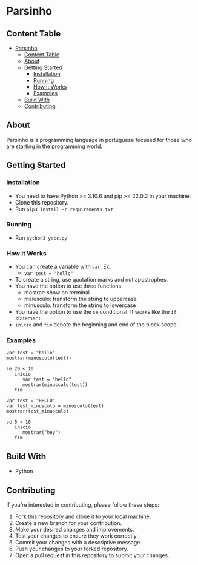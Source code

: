 # Parsinho

## Content Table

- [Parsinho](#parsinho)
  - [Content Table](#content-table)
  - [About ](#about-)
  - [Getting Started ](#getting-started-)
    - [Installation ](#installation-)
    - [Running ](#running-)
    - [How it Works ](#how-it-works-)
    - [Examples ](#examples-)
  - [Build With ](#build-with-)
  - [Contributing ](#contributing-)

## About <a name="about"></a>

Parsinho is a programming language in portuguese focused for those who are starting in the programming world.

## Getting Started <a name="getting_started"></a>

### Installation <a name="installation"></a>

- You need to have Python >= 3.10.6 and pip >= 22.0.2 in your machine.
- Clone this repository.
- Run `pip3 install -r requirements.txt `

### Running <a name="running"></a>

- Run `python3 yacc.py`

### How it Works <a name="how-it-works"></a>

- You can create a variable with `var`. Ex:
  - `var test = "hello"`
- To create a string, use quotation marks and not apostrophes.
- You have the option to use three functions:
  - mostrar: show on terminal
  - maiusculo: transform the string to uppercase
  - minusculo: transform the string to lowercase
- You have the option to use the `se` conditional. It works like the `if` statement.
- `inicio` and `fim` denote the beginning and end of the block scope.

### Examples <a name="examples"></a>

```
var test = "hello"
mostrar(minusculo(test))
```

```
se 20 < 10
   inicio
      var test = "hello"
      mostrar(minusculo(test))
   fim
```

```
var test = "HELLO"
var test_minusculo = minusculo(test)
mostrar(test_minusculo)

se 5 < 10
   inicio
      mostrar("hey")
   fim
```

## Build With <a name="build_with"></a>

- Python

## Contributing <a name="contributing"></a>

If you're interested in contributing, please follow these steps:

1. Fork this repository and clone it to your local machine.
2. Create a new branch for your contribution.
3. Make your desired changes and improvements.
4. Test your changes to ensure they work correctly.
5. Commit your changes with a descriptive message.
6. Push your changes to your forked repository.
7. Open a pull request in this repository to submit your changes.
